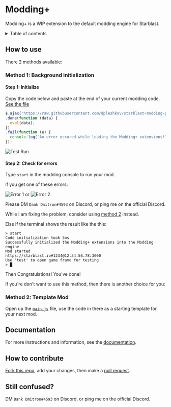 # Modding+

Modding+ is a WIP extension to the default modding engine for Starblast. 

<details>
  <summary markdown="span">Table of contents</summary>
     
  **[How to use](#how-to-use)**
  
  <details>
    <summary markdown="span">Contents</summary>
 
   * **[Method 1: Background initialization](#method-1-background-initialization)**
    
   * **[Method 2: Template Mod](#method-2-template-mod)**
   
  </details>
  
  **[Documentation](#documentation)**
  
  **[How to contribute](#how-to-contribute)**
  
  **[Still confused?](#still-confused)**
</details>

## How to use

There 2 methods available:

### Method 1: Background initialization

#### Step 1: Initialize

Copy the code below and paste at the end of your current modding code. [See the file](/init.js)
```js
$.ajax("https://raw.githubusercontent.com/dpleshkov/starblast-modding-plus/master/config.js")
.done(function (data) {
  eval(data);
})
.fail(function (e) {
  console.log("An error occured while loading the Modding+ extensions!");
});
```
![Test Run](https://raw.githubusercontent.com/Bhpsngum/img-src/master/TestRunModdingPlus.PNG)
#### Step 2: Check for errors

Type `start` in the modding console to run your mod.

if you get one of these errors:

![Error 1](https://raw.githubusercontent.com/Bhpsngum/img-src/master/ModdingPlusError1.PNG)
or
![Error 2](https://raw.githubusercontent.com/Bhpsngum/img-src/master/ModdingPlusError2.PNG)

Please DM `Dank Dmitron#4593` on Discord, or ping me on the official Discord.

While i am fixing the problem, consider using [method 2](#method-2-template-mod) instead.

Else if the terminal shows the result like the this:
```
> start
Code initialization took 3ms
Successfully initialized the Modding+ extensions into the Modding engine
Mod started
https://starblast.io#1234@12.34.56.78:3000
Use 'test' to open game frame for testing
> █
```

Then Congratulations! You've done!

If you're don't want to use this method, then there is another choice for you:

### Method 2: Template Mod

Open up the [`main.js`](/main.js) file, use the code in there as a starting template for your next mod.

## Documentation

For more instructions and information, see the [documentation](/docs.md).

## How to contribute

[Fork this repo](https://github.com/dpleshkov/starblast-modding-plus/fork), add your changes, then make a [pull request](https://github.com/dpleshkov/starblast-modding-plus/pulls).


## Still confused?

DM `Dank Dmitron#4593` on Discord, or ping me on the official Discord.

